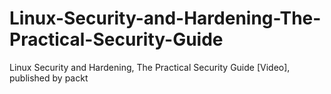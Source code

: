 


# Linux-Security-and-Hardening-The-Practical-Security-Guide
Linux Security and Hardening, The Practical Security Guide [Video], published by packt
